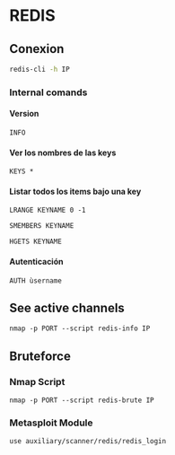 # REDIS

## Conexion 
```bash
redis-cli -h IP
```
### Internal comands
#### Version
```redis
INFO
```
#### Ver los nombres de las keys
```redis
KEYS *
```
#### Listar todos los items bajo una key 
```
LRANGE KEYNAME 0 -1
```
```
SMEMBERS KEYNAME
```
```
HGETS KEYNAME
```
#### Autenticación
```
AUTH ùsername
```

## See active channels
```nmap
nmap -p PORT --script redis-info IP
```

## Bruteforce
### Nmap Script
```nmap
nmap -p PORT --script redis-brute IP
```
### Metasploit Module
```
use auxiliary/scanner/redis/redis_login
```
